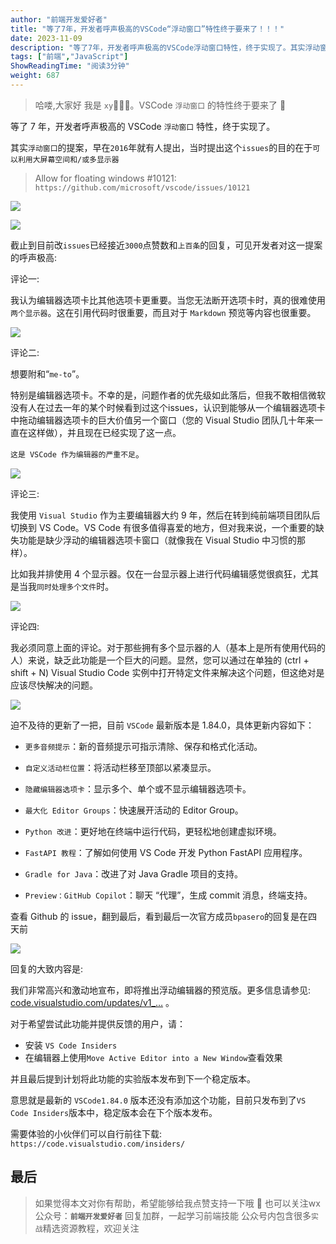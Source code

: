 ```yaml
---
author: "前端开发爱好者"
title: "等了7年，开发者呼声极高的VSCode“浮动窗口”特性终于要来了！！！"
date: 2023-11-09
description: "等了7年，开发者呼声极高的VSCode浮动窗口特性，终于实现了。其实浮动窗口的提案，早在2016年就有人提出，当时提出这个issues的目的在于可以利用大屏幕空间和/或多显示器截止到目前"
tags: ["前端","JavaScript"]
ShowReadingTime: "阅读3分钟"
weight: 687
---
```

> 哈喽,大家好 我是 `xy`👨🏻‍💻。VSCode `浮动窗口` 的特性终于要来了 💪

等了 7 年，开发者呼声极高的 VSCode `浮动窗口` 特性，终于实现了。

其实`浮动窗口`的提案，早在`2016`年就有人提出，当时提出这个`issues`的目的在于`可以利用大屏幕空间和/或多显示器`

> Allow for floating windows #10121: `https://github.com/microsoft/vscode/issues/10121`

![](https://p3-juejin.byteimg.com/tos-cn-i-k3u1fbpfcp/2f5fcc4ee85a437a8ff3333d77d0fed6~tplv-k3u1fbpfcp-jj-mark:3024:0:0:0:q75.awebp#?w=1213&h=301&s=64605&e=png&b=252a32)

![](https://p3-juejin.byteimg.com/tos-cn-i-k3u1fbpfcp/13b706bb110e43c0b5b8b3fa8534d194~tplv-k3u1fbpfcp-jj-mark:3024:0:0:0:q75.awebp#?w=1847&h=696&s=74149&e=png&b=22272e)

截止到目前改`issues`已经接近`3000`点赞数和`上百条`的回复，可见开发者对这一提案的呼声极高:

评论一:

我认为编辑器选项卡比其他选项卡更重要。当您无法断开选项卡时，真的很难使用`两个显示器`。这在引用代码时很重要，而且对于 `Markdown` 预览等内容也很重要。

![](https://p3-juejin.byteimg.com/tos-cn-i-k3u1fbpfcp/b938fb9c27e84b178268be028a8d7a2e~tplv-k3u1fbpfcp-jj-mark:3024:0:0:0:q75.awebp#?w=944&h=181&s=16063&e=png&b=242930)

评论二:

想要附和“`me-to`”。

特别是编辑器选项卡。不幸的是，问题作者的优先级如此落后，但我不敢相信微软没有人在过去一年的某个时候看到过这个issues，认识到能够从一个编辑器选项卡中拖动编辑器选项卡的巨大价值另一个窗口（您的 Visual Studio 团队几十年来一直在这样做），并且现在已经实现了这一点。

`这是 VSCode 作为编辑器的严重不足`。

![](https://p3-juejin.byteimg.com/tos-cn-i-k3u1fbpfcp/213541ca26374408a071186d7ecac5da~tplv-k3u1fbpfcp-jj-mark:3024:0:0:0:q75.awebp#?w=948&h=296&s=26393&e=png&b=242930)

评论三:

我使用 `Visual Studio` 作为主要编辑器大约 9 年，然后在转到纯前端项目团队后切换到 VS Code。VS Code 有很多值得喜爱的地方，但对我来说，一个重要的缺失功能是缺少浮动的编辑器选项卡窗口（就像我在 Visual Studio 中习惯的那样）。

比如我并排使用 4 个显示器。仅在一台显示器上进行代码编辑感觉很疯狂，尤其是当我`同时处理多个文件`时。

![](https://p3-juejin.byteimg.com/tos-cn-i-k3u1fbpfcp/b1232906e9554951915e2fc8e22c8c91~tplv-k3u1fbpfcp-jj-mark:3024:0:0:0:q75.awebp#?w=939&h=261&s=26946&e=png&b=242930)

评论四:

我必须同意上面的评论。对于那些拥有多个显示器的人（基本上是所有使用代码的人）来说，缺乏此功能是一个巨大的问题。显然，您可以通过在单独的 (ctrl + shift + N) Visual Studio Code 实例中打开特定文件来解决这个问题，但这绝对是应该尽快解决的问题。

![](https://p3-juejin.byteimg.com/tos-cn-i-k3u1fbpfcp/946b2a5092b148f384520374c87711b2~tplv-k3u1fbpfcp-jj-mark:3024:0:0:0:q75.awebp#?w=959&h=217&s=18627&e=png&b=242930)

迫不及待的更新了一把，目前 `VSCode` 最新版本是 1.84.0，具体更新内容如下：

*   `更多音频提示`：新的音频提示可指示清除、保存和格式化活动。
    
*   `自定义活动栏位置`：将活动栏移至顶部以紧凑显示。
    
*   `隐藏编辑器选项卡`：显示多个、单个或不显示编辑器选项卡。
    
*   `最大化 Editor Groups`：快速展开活动的 Editor Group。
    
*   `Python 改进`：更好地在终端中运行代码，更轻松地创建虚拟环境。
    
*   `FastAPI 教程`：了解如何使用 VS Code 开发 Python FastAPI 应用程序。
    
*   `Gradle for Java`：改进了对 Java Gradle 项目的支持。
    
*   `Preview：GitHub Copilot`：聊天 “代理”，生成 commit 消息，终端支持。
    

查看 Github 的 issue，翻到最后，看到最后一次官方成员`bpasero`的回复是在四天前

![](https://p3-juejin.byteimg.com/tos-cn-i-k3u1fbpfcp/8392fd79084e45a8b3981e007c214c90~tplv-k3u1fbpfcp-jj-mark:3024:0:0:0:q75.awebp#?w=914&h=777&s=214394&e=png&b=23282f)

回复的大致内容是:

我们非常高兴和激动地宣布，即将推出浮动编辑器的预览版。更多信息请参见: [code.visualstudio.com/updates/v1\_…](https://link.juejin.cn?target=https%3A%2F%2Fcode.visualstudio.com%2Fupdates%2Fv1_84%23_floating-editor-windows "https://code.visualstudio.com/updates/v1_84#_floating-editor-windows") 。

对于希望尝试此功能并提供反馈的用户，请：

*   安装 `VS Code Insiders`
*   在编辑器上使用`Move Active Editor into a New Window`查看效果

并且最后提到计划将此功能的实验版本发布到下一个稳定版本。

意思就是最新的 `VSCode1.84.0` 版本还没有添加这个功能，目前只发布到了`VS Code Insiders`版本中，稳定版本会在下个版本发布。

需要体验的小伙伴们可以自行前往下载: `https://code.visualstudio.com/insiders/`

最后
--

> 如果觉得本文对你有帮助，希望能够给我点赞支持一下哦 💪 也可以关注wx公众号：**`前端开发爱好者`** 回复加群，一起学习前端技能 公众号内包含很多`实战`精选资源教程，欢迎关注